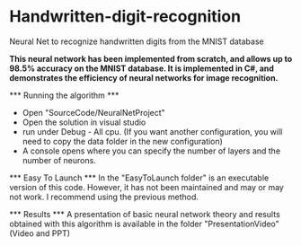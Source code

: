 # Handwritten-digit-recognition
Neural Net to recognize handwritten digits from the MNIST database 

<strong>This neural network has been implemented from scratch, and allows up to 98.5% accuracy on the MNIST database.
It is implemented in C#, and demonstrates the efficiency of neural networks for image recognition.</strong>


*** Running the algorithm ***
- Open "SourceCode/NeuralNetProject"
- Open the solution in visual studio
- run under Debug - All cpu. (If you want another configuration, you will need to copy the data folder in the new configuration)
- A console opens where you can specify the number of layers and the number of neurons.


*** Easy To Launch ***
In the "EasyToLaunch folder" is an executable version of this code. However, it has not been maintained and may or may not work. I recommend using the previous method.


*** Results ***
A presentation of basic neural network theory and results obtained with this algorithm is available in the folder "PresentationVideo" (Video and PPT)

